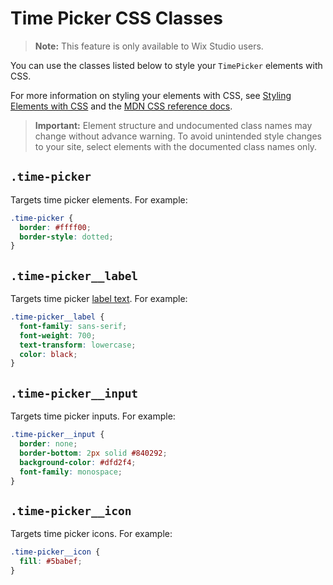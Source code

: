 <!-- This article was published using the Doc Push single-sourcing tool. Any changes to this article MUST be made in the source file. Find it at www.github.com/wix-private/velo-docs.-->

# Time Picker CSS Classes

> **Note:** This feature is only available to Wix Studio users.

You can use the classes listed below
to style your `TimePicker` elements with CSS.

For more information on styling your elements with CSS, see
[Styling Elements with CSS]($w/styling-elements-with-css) and the
[MDN CSS reference docs](https://developer.mozilla.org/en-US/docs/Learn/CSS).

<blockquote class="important">

__Important:__
Element structure and undocumented class names
may change without advance warning.
To avoid unintended style changes to your site,
select elements with the documented class names only.

</blockquote>

## `.time-picker`

Targets time picker elements.
For example:

```css
.time-picker {
  border: #ffff00;
  border-style: dotted;
}
```

## `.time-picker__label`

Targets time picker [label text]($w/time-picker/label).
For example:

```css
.time-picker__label {
  font-family: sans-serif;
  font-weight: 700;
  text-transform: lowercase;
  color: black;
}
```

## `.time-picker__input`

Targets time picker inputs.
For example:

```css
.time-picker__input {
  border: none;
  border-bottom: 2px solid #840292;
  background-color: #dfd2f4;
  font-family: monospace;
}
```

## `.time-picker__icon`

Targets time picker icons.
For example:  

```css
.time-picker__icon {
  fill: #5babef;
}
```
